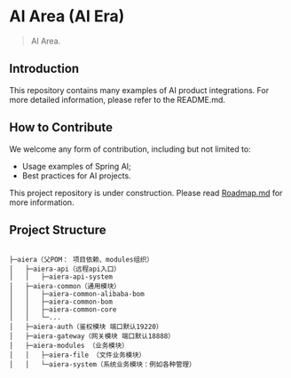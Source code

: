 # AI Area (AI Era)

> AI Area.

## Introduction

This repository contains many examples of AI product integrations.
For more detailed information, please refer to the README.md.

## How to Contribute

We welcome any form of contribution, including but not limited to:

- Usage examples of Spring AI;
- Best practices for AI projects.

This project repository is under construction. Please read [Roadmap.md](./Roadmap-zh.md) for more information.


## Project Structure
```text

├─aiera（父POM： 项目依赖、modules组织）  
│   ├─aiera-api（远程api入口）  
│   │   ├─aiera-api-system  
│   ├─aiera-common（通用模块）  
│   │   ├─aiera-common-alibaba-bom   
│   │   ├─aiera-common-bom   
│   │   ├─aiera-common-core  
│   │   └─...  
│   ├─aiera-auth（鉴权模块 端口默认19220）           
│   ├─aiera-gateway（网关模块 端口默认18888）    
│   ├─aiera-modules （业务模块）
│   │   ├─aiera-file （文件业务模块）
│   │   └─aiera-system（系统业务模块：例如各种管理）


```
